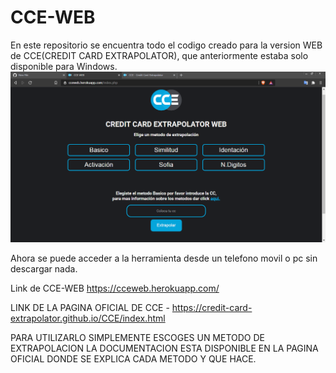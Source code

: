 # CCE-WEB


En este repositorio se encuentra todo el codigo creado para la version WEB de CCE(CREDIT CARD EXTRAPOLATOR), que anteriormente estaba solo disponible para Windows.
![Alt text](/images/Captura.PNG?raw=true "Optional Title")

Ahora se puede acceder a la herramienta desde un telefono movil o pc sin descargar nada.

Link de CCE-WEB https://cceweb.herokuapp.com/ 


LINK DE LA PAGINA OFICIAL DE CCE - https://credit-card-extrapolator.github.io/CCE/index.html

PARA UTILIZARLO SIMPLEMENTE ESCOGES UN METODO DE EXTRAPOLACION LA DOCUMENTACION ESTA DISPONIBLE EN LA PAGINA OFICIAL DONDE SE EXPLICA CADA METODO Y QUE HACE.

